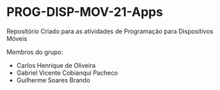 # PROG-DISP-MOV-21-Apps
Repositório Criado para as atividades de Programação para Dispositivos Móveis 

Membros do grupo:  

* Carlos Henrique de Oliveira 
* Gabriel Vicente Cobianqui Pacheco 
* Guilherme Soares Brando
